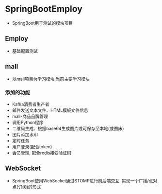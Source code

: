 # SpringBootEmploy

- SpringBoot用于测试的模块项目

## Employ

- 基础配置测试

## mall

- 以mall项目为学习模块.当前主要学习模块

### 添加的功能

- Kafka消费者生产者
- 邮件发送文本文件、HTML模板文件信息
- mall-商品品牌管理
- 调用Python程序
- 二维码生成、根据base64生成图片或可保存至本地(或图床)
- 图片添加水印
- 定时任务
- 用户登录(配合token)
- 会员管理, 配合redis接受验证码

## WebSocket

- SpringBoot使用WebSocket通过STOMP进行前后端交互. 实现一个广播/点对点(订阅)的形式

